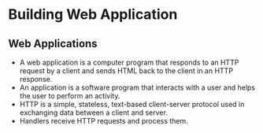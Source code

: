 # Building Web Application

## Web Applications
- A web application is a computer program that responds to an HTTP request by a client and sends HTML back to the client in an HTTP response.
- An application is a software program that interacts with a user and helps the user to perform an activity.
- HTTP is a simple, stateless, text-based client-server protocol used in exchanging data between a client and server.
- Handlers receive HTTP requests and process them.

